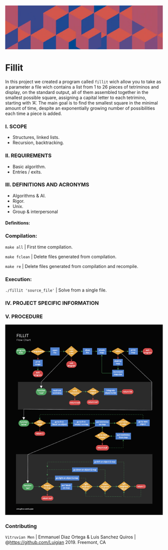 ![](rscs/img/t.gif)

# Fillit

In this project we created a program called `fillit` wich allow you to take as a parameter a file wich contains a list from 1 to 26 pieces of tetriminos and display, on the standard output, all of them assembled together in the smallest possible square, assigning a capital letter to each tetrimino, starting with ’A’. The main goal is to find the smallest square in the minimal amount of time, despite an exponentially growing number of possibilities each time a piece is added.


### I.	SCOPE

* Structures, linked lists.
* Recursion, backtracking.

###	II.	REQUIREMENTS
* Basic algorithm. 
* Entries / exits.

###	III.	DEFINITIONS AND ACRONYMS 
* Algorithms & AI.
* Rigor.
* Unix.
* Group & interpersonal

####	Definitions:
 
### Compilation:

`make all` | First time compilation.

`make fclean` | Delete files generated from compilation.

`make re` | Delete files generated from compilation and recompile.

### Execution:

`./fillit 'source_file'` | Solve from a single file.

###	IV.	PROJECT SPECIFIC INFORMATION

###	V.	PROCEDURE
![](rscs/img/fillit_flowchart.png)


###		Contributing

`Vitruvian Men` | Emmanuel Diaz Ortega & Luis Sanchez Quiros | @https://github.com/Luigian
2019. Freemont, CA
